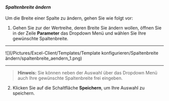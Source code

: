 #### *Spaltenbreite ändern*  

Um die Breite einer Spalte zu ändern, gehen Sie wie folgt vor:  

1) Gehen Sie zur der Wertreihe, deren Breite Sie ändern wollen, öffnen Sie in der Zeile **Parameter** das Dropdown Menü und wählen Sie Ihre gewünschte Spaltenbreite.  

---
![](/Pictures/Excel-Client/Templates/Template konfigurieren/Spaltenbreite ändern/spaltenbreite_aendern_1.png)

---

> **Hinweis:** Sie können neben der Auswahl über das Dropdown Menü auch Ihre gewünschte Spaltenbreite frei eingeben. 

2) Klicken Sie auf die Schaltfläche **Speichern**, um Ihre Auswahl zu speichern.